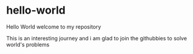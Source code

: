 # hello-world
Hello World welcome to my repository

This is an interesting journey and i am glad to join the githubbies to solve world's problems

